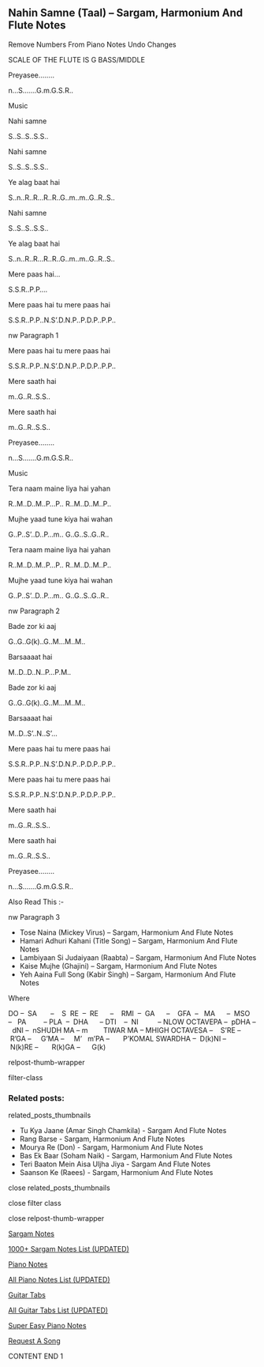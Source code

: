 
## Nahin Samne (Taal) – Sargam, Harmonium And Flute Notes

Remove Numbers From Piano Notes
Undo Changes

SCALE OF THE FLUTE IS G BASS/MIDDLE

Preyasee……..

n…S…….G.m.G.S.R..

Music

Nahi samne

S..S..S..S.S..

Nahi samne

S..S..S..S.S..

Ye alag baat hai

S..n..R..R…R..R..G..m..m..G..R..S..

Nahi samne

S..S..S..S.S..

Ye alag baat hai

S..n..R..R…R..R..G..m..m..G..R..S..

Mere paas hai…

S.S.R..P.P….

Mere paas hai tu mere paas hai

S.S.R..P.P..N.S’.D.N.P..P.D.P..P.P..

nw Paragraph 1

Mere paas hai tu mere paas hai

S.S.R..P.P..N.S’.D.N.P..P.D.P..P.P..

Mere saath hai

m..G..R..S.S..

Mere saath hai

m..G..R..S.S..

Preyasee……..

n…S…….G.m.G.S.R..

Music

Tera naam maine liya hai yahan

R..M..D..M..P…P.. R..M..D..M..P..

Mujhe yaad tune kiya hai wahan

G..P..S’..D..P…m.. G..G..S..G..R..

Tera naam maine liya hai yahan

R..M..D..M..P…P.. R..M..D..M..P..

Mujhe yaad tune kiya hai wahan

G..P..S’..D..P…m.. G..G..S..G..R..

nw Paragraph 2

Bade zor ki aaj

G..G..G(k)..G..M…M..M..

Barsaaaat hai

M..D..D..N..P…P.M..

Bade zor ki aaj

G..G..G(k)..G..M…M..M..

Barsaaaat hai

M..D..S’..N..S’…

Mere paas hai tu mere paas hai

S.S.R..P.P..N.S’.D.N.P..P.D.P..P.P..

Mere paas hai tu mere paas hai

S.S.R..P.P..N.S’.D.N.P..P.D.P..P.P..

Mere saath hai

m..G..R..S.S..

Mere saath hai

m..G..R..S.S..

Preyasee……..

n…S…….G.m.G.S.R..

Also Read This :-

nw Paragraph 3

* Tose Naina (Mickey Virus) – Sargam, Harmonium And Flute Notes
* Hamari Adhuri Kahani (Title Song) – Sargam, Harmonium And Flute Notes
* Lambiyaan Si Judaiyaan (Raabta) – Sargam, Harmonium And Flute Notes
* Kaise Mujhe (Ghajini) – Sargam, Harmonium And Flute Notes
* Yeh Aaina Full Song (Kabir Singh) – Sargam, Harmonium And Flute Notes

Where

DO –  SA       –    S  RE  –  RE      –    RMI  –  GA      –    GFA  –   MA      –  MSO  –   PA         – PLA  –  DHA      – DTI    –  NI          – NLOW OCTAVEPA –  pDHA –  dNI –  nSHUDH MA – m        TIWAR MA – MHIGH OCTAVESA –    S’RE –     R’GA –     G’MA –     M’   m’PA –       P’KOMAL SWARDHA –  D(k)NI –       N(k)RE –       R(k)GA –      G(k)

relpost-thumb-wrapper

filter-class

### Related posts:

related_posts_thumbnails

* Tu Kya Jaane (Amar Singh Chamkila) - Sargam And Flute Notes
* Rang Barse - Sargam, Harmonium And Flute Notes
* Mourya Re (Don) - Sargam, Harmonium And Flute Notes
* Bas Ek Baar (Soham Naik) - Sargam, Harmonium And Flute Notes
* Teri Baaton Mein Aisa Uljha Jiya - Sargam And Flute Notes
* Saanson Ke (Raees) - Sargam, Harmonium And Flute Notes

close related_posts_thumbnails

close filter class

close relpost-thumb-wrapper

[Sargam Notes](https://www.notationsworld.com/sargam-notes.html)

[1000+ Sargam Notes List (UPDATED)](https://www.notationsworld.com/all-songs-list-sargam-notes.html)

[Piano Notes](https://www.notationsworld.com/piano-notes.html)

[All Piano Notes List (UPDATED)](https://www.notationsworld.com/all-songs-list-piano-notes.html)

[Guitar Tabs](https://www.notationsworld.com/guitar-tabs.html)

[All Guitar Tabs List (UPDATED)](https://www.notationsworld.com/all-songs-list-guitar-tabs.html)

[Super Easy Piano Notes](https://studywall.in/)

[Request A Song](https://www.notationsworld.com/request-a-song.html)

CONTENT END 1

